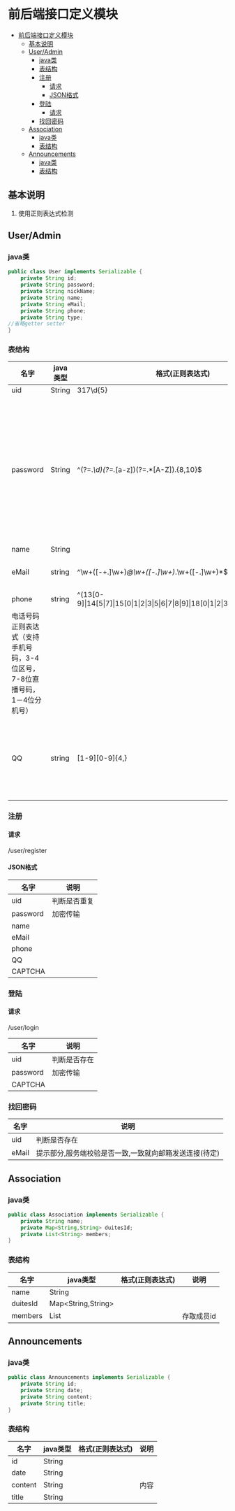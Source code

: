 # 前后端接口定义模块

<!-- TOC -->

- [前后端接口定义模块](#%e5%89%8d%e5%90%8e%e7%ab%af%e6%8e%a5%e5%8f%a3%e5%ae%9a%e4%b9%89%e6%a8%a1%e5%9d%97)
  - [基本说明](#%e5%9f%ba%e6%9c%ac%e8%af%b4%e6%98%8e)
  - [User/Admin](#useradmin)
    - [java类](#java%e7%b1%bb)
    - [表结构](#%e8%a1%a8%e7%bb%93%e6%9e%84)
    - [注册](#%e6%b3%a8%e5%86%8c)
      - [请求](#%e8%af%b7%e6%b1%82)
      - [JSON格式](#json%e6%a0%bc%e5%bc%8f)
    - [登陆](#%e7%99%bb%e9%99%86)
      - [请求](#%e8%af%b7%e6%b1%82-1)
    - [找回密码](#%e6%89%be%e5%9b%9e%e5%af%86%e7%a0%81)
  - [Association](#association)
    - [java类](#java%e7%b1%bb-1)
    - [表结构](#%e8%a1%a8%e7%bb%93%e6%9e%84-1)
  - [Announcements](#announcements)
    - [java类](#java%e7%b1%bb-2)
    - [表结构](#%e8%a1%a8%e7%bb%93%e6%9e%84-2)

<!-- /TOC -->

## 基本说明

1. 使用正则表达式检测

## User/Admin

### java类

```java
public class User implements Serializable {
    private String id;
    private String password;
    private String nickName;
    private String name;
    private String eMail;
    private String phone;
    private String type;
//省略getter setter
}

```

### 表结构

| 名字 | java类型 | 格式(正则表达式) |说明|
| ---- | ---- | ---|-|
|uid|String| 317\d{5}||
|password|String|^(?=.*\d)(?=.*[a-z])(?=.*[A-Z]).{8,10}$|强密码(必须包含大小写字母和数字的组合，可以使用特殊字符，长度在8-10之间)：|
|name|String|||
|eMail|string|^\w+([-+.]\w+)*@\w+([-.]\w+)*\.\w+([-.]\w+)*$|考虑通过邮件通知|
|phone|string| ^(13[0-9]\|14[5\|7]\|15[0\|1\|2\|3\|5\|6\|7\|8\|9]\|18[0\|1\|2\|3\|5\|6\|7\|8\|9])\d{8}$ |
电话号码正则表达式（支持手机号码，3-4位区号，7-8位直播号码，1－4位分机号）|
|QQ|string|[1-9][0-9]{4,}|腾讯QQ号： 腾讯QQ号从10000开始)|

### 注册

#### 请求 

/user/register

####  JSON格式

| 名字 |说明 |
| ---- |-|
|uid|判断是否重复|
|password|加密传输|
|name||
|eMail||
|phone||
|QQ||
|CAPTCHA||

### 登陆

#### 请求 

/user/login

| 名字 |说明 |
| ---- |-|
|uid|判断是否存在|
|password|加密传输|
|CAPTCHA||

### 找回密码

| 名字 |说明 |
| ---- |-|
|uid|判断是否存在|
|eMail|提示部分,服务端校验是否一致,一致就向邮箱发送连接(待定)|


## Association

### java类

```java
public class Association implements Serializable {
    private String name;
    private Map<String,String> duitesId;
    private List<String> members;
}
```

### 表结构

| 名字 | java类型 | 格式(正则表达式) |说明|
| ---- | ---- | ---|-|
|name|String| ||
|duitesId|Map<String,String>|||
|members|List<String>||存取成员id|

## Announcements

### java类

```java
public class Announcements implements Serializable {
    private String id;
    private String date;
    private String content;
    private String title;
}
```

### 表结构

| 名字 | java类型 | 格式(正则表达式) |说明|
| ---- | ---- | ---|-|
|id|String| ||
|date|String|||
|content|String||内容|
|title|String|||

